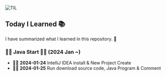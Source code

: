 ![TIL](https://capsule-render.vercel.app/api?type=waving&height=200&text=TIL&fontAlign=80&fontAlignY=40&color=gradient)
## Today I Learned 📚

I have summarized what I learned in this repository. 📖 

### 👨‍💻 Java Start 👨‍💻 (2024 Jan ~)

- **👨‍💻** **2024-01-24** IntelliJ IDEA install & New Project Create
- **👨‍💻** **2024-01-25** Run download source code, Java Program & Comment
